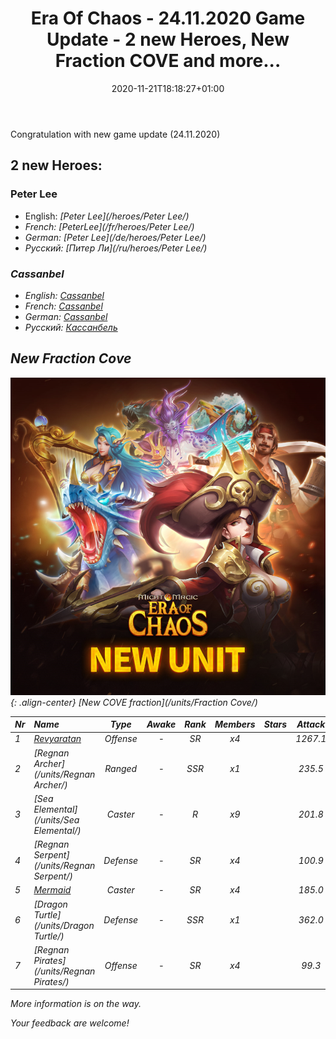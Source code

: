 ﻿---
title: "Era Of Chaos - 24.11.2020 Game Update - 2 new Heroes, New Fraction COVE and more..."
date: 2020-11-21T18:18:27+01:00
categories:
  - blog
tags:
  - Update20201124
---

Congratulation with new game update (24.11.2020)

## 2 new Heroes:
 
### Peter Lee
 
 - English: <i class="fas fa-chess-king"/>  [Peter Lee](/heroes/Peter Lee/)
 - French: <i class="fas fa-chess-king"/>  [PeterLee](/fr/heroes/Peter Lee/)
 - German: <i class="fas fa-chess-king"/>  [Peter Lee](/de/heroes/Peter Lee/)
 - Русский: <i class="fas fa-chess-king"/>  [Питер Ли](/ru/heroes/Peter Lee/)

### Cassanbel
- English: <i class="fas fa-chess-king"/>  [Cassanbel](/heroes/Cassanbel/)
- French: <i class="fas fa-chess-king"/>  [Cassanbel](/fr/heroes/Cassanbel/)
- German: <i class="fas fa-chess-king"/>  [Cassanbel](/de/heroes/Cassanbel/)
- Русский: <i class="fas fa-chess-king"/>  [Кассанбель](/ru/heroes/Cassanbel/)


## New Fraction Cove
![image-center](/assets/images/units/newunits.png){: .align-center}
<i class="fab fa-optin-monster"/> [New COVE fraction](/units/Fraction Cove/)

| Nr |         Name        |   Type   | Awake |    Rank   |   Members     |  Stars  |  Attack  |     HP    |    Art     |
|:---|:--------------------|:--------:|:-----:|:---------:|:-------------:|:-------:|:--------:|:---------:|:-----------|
| 1 | [Revyaratan](/units/Revyaratan/) | Offense | - | SR | x4 | <i class="fas fa-star"/><i class="fas fa-star"/><i class="fas fa-star"/> | 1267.1 | 7128 |  haiguai  |
| 2 | [Regnan Archer](/units/Regnan Archer/) | Ranged | - | SSR | x1 | <i class="fas fa-star"/><i class="fas fa-star"/><i class="fas fa-star"/> | 235.5 | 1245 |  ruigenanushou  |
| 3 | [Sea Elemental](/units/Sea Elemental/) | Caster | - | R | x9 | <i class="fas fa-star"/> | 201.8 | 1446 |  haiyuansu  |
| 4 | [Regnan Serpent](/units/Regnan Serpent/) | Defense | - | SR | x4 | <i class="fas fa-star"/><i class="fas fa-star"/><i class="fas fa-star"/> | 100.9 | 3027 |  yurenyongshi  |
| 5 | [Mermaid](/units/Mermaid/) | Caster | - | SR | x4 | <i class="fas fa-star"/><i class="fas fa-star"/><i class="fas fa-star"/> | 185.0 | 1648 |  meirenyu  |
| 6 | [Dragon Turtle](/units/Dragon Turtle/) | Defense | - | SSR | x1 | <i class="fas fa-star"/><i class="fas fa-star"/><i class="fas fa-star"/> | 362.0 | 12000 |  longgui  |
| 7 | [Regnan Pirates](/units/Regnan Pirates/) | Offense | - | SR | x4 | <i class="fas fa-star"/><i class="fas fa-star"/> | 99.3 | 695 |  haidao  |


More information is on the way.

Your feedback are welcome!
